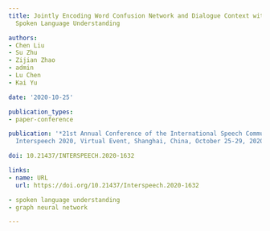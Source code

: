 ```yaml
---
title: Jointly Encoding Word Confusion Network and Dialogue Context with BERT for
  Spoken Language Understanding

authors:
- Chen Liu
- Su Zhu
- Zijian Zhao
- admin
- Lu Chen
- Kai Yu

date: '2020-10-25'

publication_types:
- paper-conference

publication: '*21st Annual Conference of the International Speech Communication Association,
  Interspeech 2020, Virtual Event, Shanghai, China, October 25-29, 2020*'

doi: 10.21437/INTERSPEECH.2020-1632

links:
- name: URL
  url: https://doi.org/10.21437/Interspeech.2020-1632

- spoken language understanding
- graph neural network

---
```

